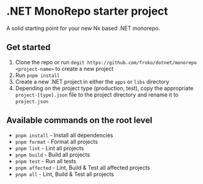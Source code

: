 # .NET MonoRepo starter project

A solid starting point for your new Nx based .NET monorepo.

## Get started

1. Clone the repo or run `degit https://github.com/froko/dotnet/monorepo <project-name>` to create a new project
2. Run `pnpm install`
3. Create a new .NET project in either the `apps` or `libs` directory
4. Depending on the project type (production, test), copy the appropriate `project-[type].json` file to the project directory and rename it to `project.json`

## Available commands on the root level

- `pnpm install` - Install all dependencies
- `pnpm format` - Format all projects
- `pnpm lint` - Lint all projects
- `pnpm build` - Build all projects
- `pnpm test` - Run all tests
- `pnpm affected` - Lint, Build & Test all affected projects
- `pnpm all` - Lint, Build & Test all projects
